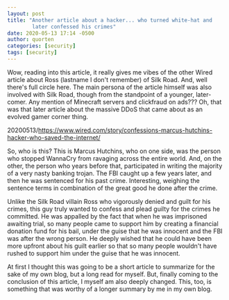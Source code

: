 ```yaml
---
layout: post
title: "Another article about a hacker... who turned white-hat and
        later confessed his crimes"
date: 2020-05-13 17:14 -0500
author: quorten
categories: [security]
tags: [security]
---
```


Wow, reading into this article, it really gives me vibes of the other
Wired article about Ross (lastname I don't remember) of Silk Road.
And, well there's full circle here.  The main persona of the article
himself was also involved with Silk Road, though from the standpoint
of a younger, later-comer.  Any mention of Minecraft servers and
clickfraud on ads???  Oh, that was that later article about the
massive DDoS that came about as an evolved gamer corner thing.

20200513/https://www.wired.com/story/confessions-marcus-hutchins-hacker-who-saved-the-internet/

So, who is this?  This is Marcus Hutchins, who on one side, was the
person who stopped WannaCry from ravaging across the entire world.
And, on the other, the person who years before that, participated in
writing the majority of a very nasty banking trojan.  The FBI caught
up a few years later, and then he was sentenced for his past crime.
Interesting, weighing the sentence terms in combination of the great
good he done after the crime.

<!-- more -->

Unlike the Silk Road villain Ross who vigorously denied and guilt for
his crimes, this guy truly wanted to confess and plead guilty for the
crimes he committed.  He was appalled by the fact that when he was
imprisoned awaiting trial, so many people came to support him by
creating a financial donation fund for his bail, under the guise that
he was innocent and the FBI was after the wrong person.  He deeply
wished that he could have been more upfront about his guilt earlier so
that so many people wouldn't have rushed to support him under the
guise that he was innocent.

At first I thought this was going to be a short article to summarize
for the sake of my own blog, but a long read for myself.  But, finally
coming to the conclusion of this article, I myself am also deeply
changed.  This, too, is something that was worthy of a longer summary
by me in my own blog.
